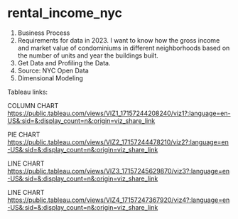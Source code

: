 # rental_income_nyc

1) Business Process
2) Requirements for data in 2023. I want to know how the gross income and market value of condominiums in different neighborhoods based on the number of units and year the buildings built.  
3) Get Data and Profiling the Data. 
4) Source: NYC Open Data
5) Dimensional Modeling

Tableau links:

COLUMN CHART
https://public.tableau.com/views/VIZ1_17157244208240/viz1?:language=en-US&:sid=&:display_count=n&:origin=viz_share_link

PIE CHART
https://public.tableau.com/views/VIZ2_17157244478210/viz2?:language=en-US&:sid=&:display_count=n&:origin=viz_share_link

LINE CHART
https://public.tableau.com/views/VIZ3_17157245629870/viz3?:language=en-US&:sid=&:display_count=n&:origin=viz_share_link

LINE CHART
https://public.tableau.com/views/VIZ4_17157247367920/viz4?:language=en-US&:sid=&:display_count=n&:origin=viz_share_link
